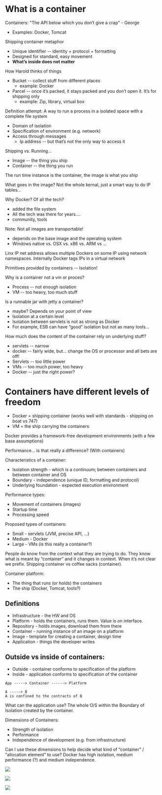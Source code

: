# What is a container

Containers: "The API below which you don’t give a crap" - George
* Examples: Docker, Tomcat


Shipping container metaphor
* Unique identifier -- identity + protocol + formatting
* Designed for standard, easy movement
* **What’s inside does not matter**


How Harold thinks of things
* Bucket -- collect stuff from different places
   * example: Docker
* Parcel -- once it’s packed, it stays packed and you don’t open it.  It’s for shipping only
   * example: Zip, library, virtual box

Definition attempt: A way to run a process in a isolated space with a complete file system
* Domain of isolation
* Specification of environment (e.g. network)
* Access through messages
   * Ip address -- but that’s not the only way to access it

Shipping vs. Running...
* Image -- the thing you ship
* Container -- the thing you run

The run time instance is the container, the image is what you ship

What goes in the image?  Not the whole kernal, just a smart way to do IP tables…

Why Docker?  Of all the tech?
* added the file system
* All the tech was there for years….
* community, tools

Note: Not all images are transportable!
* depends on the base image and the operating system
* Windows native vs. OSX vs. x86 vs. ARM vs ...

Linx IP net address allows multiple Dockers on some IP using network namespaces.  Internally Docker tags IPs in a virtual network

Primitives provided by containers -- Isolation!

Why is a container not a vm or proces?
* Process -- not enough isolation
* VM -- too heavy, too much stuff

Is a runnable jar with jetty a container?
* maybe?  Depends on your point of view
* Isolation at a certain level
* Isolation between servlets is not as strong as Docker
* For example, ESB can have “good” isolation but not as many tools…

How much does the content of the container rely on underlying stuff?
* servlets -- narrow
* docker -- fairly wide, but... change the OS or processor and all bets are off!
* Servlets -- too little power
* VMs -- too much power, too heavy
* Docker -- just the right power?

# Containers have different levels of freedom
* Docker = shipping container (works well with standards - shipping on boat vs 747)
* VM = the ship carrying the containers

Docker provides a framework-free development environments (with a few base assumptions)

Performance... is that really a difference? (With containers)

Characteristics of a container:
* Isolation strength - which is a continuum; between containers and between container and OS
* Boundary - independence (unique ID, formatting and protocol)
* Underlying foundation - expected execution environment

Performance types:
* Movement of containers (images)
* Startup time
* Processing speed

Proposed types of containers:
* Small - servlets (JVM, precise API, ...)
* Medium - Docker
* Large - VMs (is this really a container?)

People do know from the context what they are trying to do.  They know what is meant by “container” and it changes in context.  When it’s not clear we prefix.  Shipping container vs coffee sacks (container).

Container platform:
* The thing that runs (or holds) the containers
* The ship (Docker, Tomcat, tools?)

## Definitions
* Infrastructure - the HW and OS
* Platform - holds the containers, runs them.  Value is on interface.
* Repository - holds images, download them from there
* Container - running instance of an image on a platform
* Image - template for creating a container, design time
* Application - things the developer writes

## Outside vs inside of containers:
* Outside - container conforms to specification of the platform
* Inside - application conforms to specification of the container

```
App -----> Container ------> Platform

A -----> B
A is confined to the contracts of B
```

What can the application use?  The whole O/S within the Boundary of Isolation created by the container.

Dimensions of Containers:
* Strength of isolation
* Performance
* Independence of development (e.g. from infrastructure)

Can I use these dimensions to help decide what kind of “container” / “allocation element” to use?  Docker has high isolation, medium performance (?) and medium independence.

![](images/what-is-a-container-1.jpg)

![](images/what-is-a-container-2.jpg)

![](images/what-is-a-container-3.jpg)

